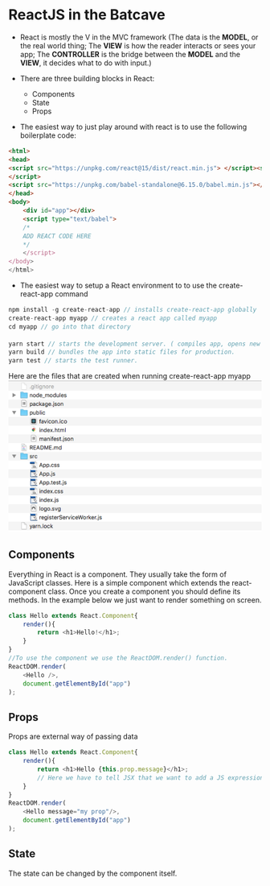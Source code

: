 # ReactJS in the Batcave

* React is mostly the V in the MVC framework (The data is the **MODEL**, or the real world thing; The **VIEW** is how the reader interacts or sees your app; The **CONTROLLER** is the bridge between the **MODEL** and the **VIEW**, it decides what to do with input.)
* There are three building blocks in React:
    * Components
    * State
    * Props

* The easiest way to just play around with react is to use the following boilerplate code:
```HTML
<html>
<head>
<script src="https://unpkg.com/react@15/dist/react.min.js"> </script><script src="https://unpkg.com/react-dom@15/dist/react-dom.min.js">
</script>
<script src="https://unpkg.com/babel-standalone@6.15.0/babel.min.js"></script>
</head>
<body>
    <div id="app"></div>
    <script type="text/babel">
    /* 
    ADD REACT CODE HERE 
    */
    </script>
</body>
</html>
```

* The easiest way to setup a React environment to to use the create-react-app command

```Javascript
npm install -g create-react-app // installs create-react-app globally
create-react-app myapp // creates a react app called myapp
cd myapp // go into that directory

yarn start // starts the development server. ( compiles app, opens new browser, monitors changes to files)
yarn build // bundles the app into static files for production.
yarn test // starts the test runner.
```
Here are the files that are created when running create-react-app myapp
![create-react-app](reactapp.png)

## Components
Everything in React is a component. They usually take the form of JavaScript classes. Here is a simple component which extends the react-component class. Once you create a component you should define its methods. In the example below we just want to render something on screen.
``` Javascript
class Hello extends React.Component{
    render(){
        return <h1>Hello!</h1>;
    }
}
//To use the component we use the ReactDOM.render() function.
ReactDOM.render(
    <Hello />, 
    document.getElementById("app")
);
```

## Props
Props are external way of passing data
``` Javascript
class Hello extends React.Component{
    render(){
        return <h1>Hello {this.prop.message}</h1>;
        // Here we have to tell JSX that we want to add a JS expression so we escape it.
    }
}
ReactDOM.render(
    <Hello message="my prop"/>, 
    document.getElementById("app")
);
```

## State
The state can be changed by the component itself.